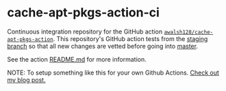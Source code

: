 # cache-apt-pkgs-action-ci

Continuous integration repository for the GitHub action [``awalsh128/cache-apt-pkgs-action``](https://github.com/awalsh128/cache-apt-pkgs-action). This repository's GitHub action tests from the [staging branch](https://github.com/awalsh128/cache-apt-pkgs-action/tree/staging) so that all new changes are vetted before going into [master](https://github.com/awalsh128/cache-apt-pkgs-action/tree/master).

See the action [README.md](https://github.com/awalsh128/cache-apt-pkgs-action/README.md) for more information.

NOTE: To setup something like this for your own Github Actions. [Check out my blog post.](https://awalsh128.com/automated-testing-for-github-actions/)
